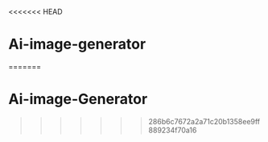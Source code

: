 <<<<<<< HEAD
# Ai-image-generator
=======
# Ai-image-Generator
>>>>>>> 286b6c7672a2a71c20b1358ee9ff889234f70a16
